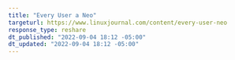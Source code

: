 ```yaml
---
title: "Every User a Neo"
targeturl: https://www.linuxjournal.com/content/every-user-neo 
response_type: reshare
dt_published: "2022-09-04 18:12 -05:00"
dt_updated: "2022-09-04 18:12 -05:00"
---
```

